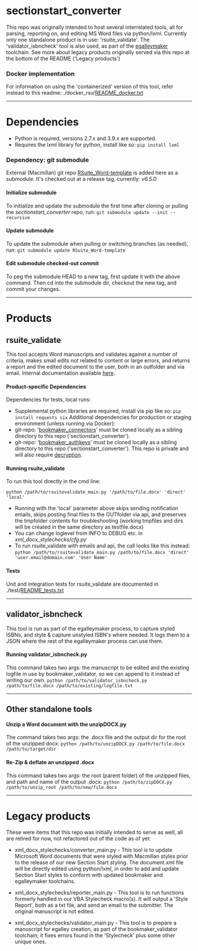 # sectionstart_converter
This repo was originally intended to host several interrelated tools, all for parsing, reporting on, and editing MS Word files via python/lxml.
Currently only one standalone product is in use: 'rsuite_validate'.
The 'validator_isbncheck' tool is also used, as part of the [egalleymaker](https://confluence.macmillan.com/display/EB/Egalleys) toolchain.
See more about legacy products originally served via this repo at the bottom of the README ('Legacy products')

### Docker implementation
For information on using the 'containerized' version of this tool, refer instead to this readme: ./docker_rsv/[README_docker.txt](https://github.com/macmillanpublishers/sectionstart_converter/blob/master/docker_rsv/README_docker.txt)
___
# Dependencies
* Python is required, versions 2.7.x and 3.9.x are supported.
* Requires the lxml library for python, install like so: `pip install lxml`
### Dependency: git submodule
External (Macmillan) git repo [RSuite_Word-template](https://github.com/macmillanpublishers/RSuite_Word-template) is added here as a submodule. It's checked out at a release tag, currently: _*v6.5.0*_
#### Initialize submodule
To initialize and update the submodule the first time after cloning or pulling the _sectionstart_converter_ repo, run: `git submodule update --init --recursive`
#### Update submodule
To update the submodule when pulling or switching branches (as needed), run: `git submodule update RSuite_Word-template`
#### Edit submodule checked-out commit
To peg the submodule HEAD to a new tag, first update it with the above command. Then cd into the submodule dir, checkout the new tag, and commit your changes.
___
# Products
## rsuite_validate
This tool accepts Word manuscripts and validates against a number of criteria, makes small edits not related to content or large errors, and returns a report and the edited document to the user, both in an outfolder and via email.
Internal documentation available [here](https://confluence.macmillan.com/display/RSUITE/RSuite+Validation).
#### Product-specific Dependencies
Dependencies for tests, local runs:
* Supplemental python libraries are required, install via pip like so: `pip install requests six`
Additional dependencies for production or staging environment (unless running via Docker):
* git-repo: '[bookmaker_connectors](https://github.com/macmillanpublishers/bookmaker_connectors)' must be cloned locally as a sibling directory to this repo ('sectionstart_converter').
* git-repo: '[bookmaker_authkeys](https://github.com/macmillanpublishers/bookmaker_authkeys)' must be cloned locally as a sibling directory to this repo ('sectionstart_converter'). This repo is private and will also require [decryption](https://confluence.macmillan.com/display/PWG/Using+git-crypt+to+encrypt+files+on+github).

#### Running rsuite_validate
To run this tool directly in the cmd line:

`python /path/to/rsuitevalidate_main.py '/path/to/file.docx' 'direct' 'local'`
* Running with the 'local' parameter above skips sending notification emails, skips posting final files to the OUTfolder via api, and preserves the tmpfolder contents for troubleshooting (working tmpfiles and dirs will be created in the same directory as testfile.docx)
* You can change loglevel from INFO to DEBUG etc. in _xml_docx_stylechecks/cfg.py_
* To run rsuite_validate with emails and api, the call looks like this instead:
`python /path/to/rsuitevalidate_main.py /path/to/file.docx 'direct' 'user.email@domain.com' 'User Name'`

#### Tests
Unit and integration tests for rsuite_validate are documented in ./test/[README_tests.txt](https://github.com/macmillanpublishers/sectionstart_converter/blob/master/test/README_tests.txt)
___
## validator_isbncheck
This tool is run as part of the egalleymaker process, to capture styled ISBNs, and style & capture unstyled ISBN's where needed. It logs them to a JSON where the rest of the egalleymaker process can use them.

#### Running validator_isbncheck.py
This command takes two args: the manuscript to be edited and the existing logfile in use by bookmaker_validator, so we can append to it instead of writing our own.
`python /path/to/validator_isbncheck.py /path/to/file.docx /path/to/existing/logfile.txt`
___
## Other standalone tools
#### Unzip a Word document with the unzipDOCX.py
The command takes two args: the .docx file and the output dir for the root of the unzipped docx:
`python /path/to/unzipDOCX.py /path/to/file.docx /path/to/target/dir`
#### Re-Zip & deflate an unzipped .docx
This command takes two args: the root (parent folder) of the unzipped files, and path and name of the output .docx:
`python /path/to/zipDOCX.py /path/to/unzip_root /path/to/new/file.docx`
___

# Legacy products
These were items that this repo was initially intended to serve as well, all are retired for now, not refactored out of the code as of yet:

* xml_docx_stylechecks/converter_main.py -
This tool is to update Microsoft Word documents that were styled with Macmillan styles prior to the release of our new Section Start styling.
The document.xml file will be directly edited using python/lxml, in order to add and update Section Start styles to conform with updated bookmaker and egalleymaker toolchains.

* xml_docx_stylechecks/reporter_main.py -
This tool is to run functions formerly handled in our VBA Stylecheck macro(s). It will output a 'Style Report', both as a txt file, and send an email to the submitter. The original manuscript is not edited.

* xml_docx_stylechecks/validator_main.py -
This tool is to prepare a manuscript for egalley creation, as part of the bookmaker_validator toolchain; it fixes errors found in the 'Stylecheck' plus some other unique ones.
